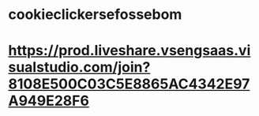# cookieclickersefossebom
# https://prod.liveshare.vsengsaas.visualstudio.com/join?8108E500C03C5E8865AC4342E97A949E28F6
